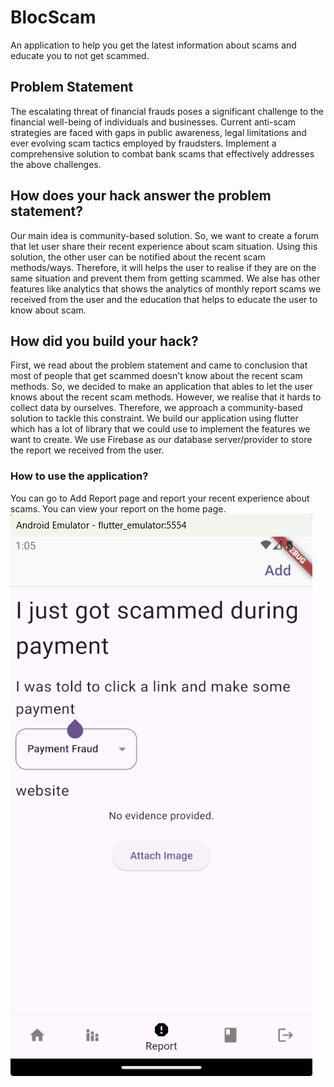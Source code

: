 # BlocScam

An application to help you get the latest information about scams and educate you to not get scammed.

## Problem Statement

The escalating threat of financial frauds poses a significant challenge to the financial well-being of
individuals and businesses. Current anti-scam strategies are faced with gaps in public
awareness, legal limitations and ever evolving scam tactics employed by fraudsters. Implement
a comprehensive solution to combat bank scams that effectively addresses the above challenges.

## How does your hack answer the problem statement?

Our main idea is community-based solution. So, we want to create a forum that let user share their recent
experience about scam situation. Using this solution, the other user can be notified about the recent scam
methods/ways. Therefore, it will helps the user to realise if they are on the same situation and prevent them
from getting scammed. We alse has other features like analytics that shows the analytics of monthly report scams
we received from the user and the education that helps to educate the user to know about scam.

## How did you build your hack?

First, we read about the problem statement and came to conclusion that most of people that get scammed doesn't know
about the recent scam methods. So, we decided to make an application that ables to let the user knows about the recent scam
methods. However, we realise that it hards to collect data by ourselves. Therefore, we approach a community-based solution to
tackle this constraint. We build our application using flutter which has a lot of library that we could use to implement the
features we want to create. We use Firebase as our database server/provider to store the report we received from the user.

### How to use the application?
You can go to Add Report page and report your recent experience about scams. You can view your report on the home page.
![alt text](image.png)